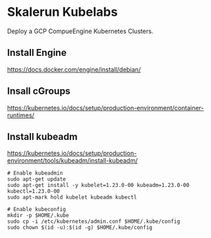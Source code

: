 
# Skalerun Kubelabs

Deploy a GCP CompueEngine Kubernetes Clusters.

## Install Engine

<https://docs.docker.com/engine/install/debian/>

## Insall cGroups

<https://kubernetes.io/docs/setup/production-environment/container-runtimes/>

## Install kubeadm

<https://kubernetes.io/docs/setup/production-environment/tools/kubeadm/install-kubeadm/>

```shell
# Enable kubeadmin
sudo apt-get update
sudo apt-get install -y kubelet=1.23.0-00 kubeadm=1.23.0-00 kubectl=1.23.0-00
sudo apt-mark hold kubelet kubeadm kubectl
```

```shell
# Enable kubeconfig
mkdir -p $HOME/.kube
sudo cp -i /etc/kubernetes/admin.conf $HOME/.kube/config
sudo chown $(id -u):$(id -g) $HOME/.kube/config
```

